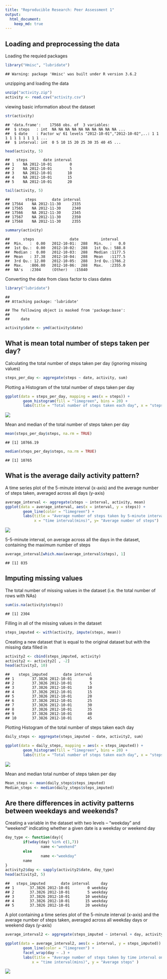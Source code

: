 ```yaml
---
title: "Reproducible Research: Peer Assessment 1"
output: 
  html_document:
    keep_md: true
---
```



## Loading and preprocessing the data
Loading the requied packages

```r
library("Hmisc", "lubridate")
```

```
## Warning: package 'Hmisc' was built under R version 3.6.2
```

unzipping and loading the data

```r
unzip("activity.zip")
activity <- read.csv("activity.csv")
```

viewing basic information about the dataset

```r
str(activity)
```

```
## 'data.frame':	17568 obs. of  3 variables:
##  $ steps   : int  NA NA NA NA NA NA NA NA NA NA ...
##  $ date    : Factor w/ 61 levels "2012-10-01","2012-10-02",..: 1 1 1 1 1 1 1 1 1 1 ...
##  $ interval: int  0 5 10 15 20 25 30 35 40 45 ...
```

```r
head(activity, 5)
```

```
##   steps       date interval
## 1    NA 2012-10-01        0
## 2    NA 2012-10-01        5
## 3    NA 2012-10-01       10
## 4    NA 2012-10-01       15
## 5    NA 2012-10-01       20
```

```r
tail(activity, 5)
```

```
##       steps       date interval
## 17564    NA 2012-11-30     2335
## 17565    NA 2012-11-30     2340
## 17566    NA 2012-11-30     2345
## 17567    NA 2012-11-30     2350
## 17568    NA 2012-11-30     2355
```

```r
summary(activity)
```

```
##      steps                date          interval     
##  Min.   :  0.00   2012-10-01:  288   Min.   :   0.0  
##  1st Qu.:  0.00   2012-10-02:  288   1st Qu.: 588.8  
##  Median :  0.00   2012-10-03:  288   Median :1177.5  
##  Mean   : 37.38   2012-10-04:  288   Mean   :1177.5  
##  3rd Qu.: 12.00   2012-10-05:  288   3rd Qu.:1766.2  
##  Max.   :806.00   2012-10-06:  288   Max.   :2355.0  
##  NA's   :2304     (Other)   :15840
```

Converting the date from class factor to class dates

```r
library("lubridate")
```

```
## 
## Attaching package: 'lubridate'
```

```
## The following object is masked from 'package:base':
## 
##     date
```

```r
activity$date <- ymd(activity$date)
```

## What is mean total number of steps taken per day?
Calculating the total number of steps taken per day (ignoring missing values)

```r
steps_per_day <- aggregate(steps ~ date, activity, sum)
```

Plotting a Histogram of the total number of steps taken per day

```r
ggplot(data = steps_per_day, mapping = aes(x = steps)) + 
        geom_histogram(fill = "limegreen", bins = 20) +
        labs(title = "Total number of steps taken each day", x = "steps per day", y = "Frequency")
```

![](PA1_template_files/figure-html/Hist-1.png)<!-- -->

Mean and median of the total number of steps taken per day

```r
mean(steps_per_day$steps, na.rm = TRUE)
```

```
## [1] 10766.19
```

```r
median(steps_per_day$steps, na.rm = TRUE)
```

```
## [1] 10765
```

## What is the average daily activity pattern?
A time series plot of the 5-minute interval (x-axis) and the average number of steps taken, averaged across all days (y-axis)

```r
average_interval <- aggregate(steps ~ interval, activity, mean)
ggplot(data = average_interval, aes(x = interval, y = steps)) + 
        geom_line(color = "limegreen") +
        labs(title = "Average number of steps taken by 5-minute interval", 
             x = "time interval(mins)", y= "Average number of steps")
```

![](PA1_template_files/figure-html/timeseries1-1.png)<!-- -->

5-5-minute interval, on average across all the days in the dataset, containing the maximum number of steps

```r
average_interval[which.max(average_interval$steps), 1]
```

```
## [1] 835
```

## Imputing missing values
The total number of missing values in the dataset (i.e. the total number of rows with NAs)

```r
sum(is.na(activity$steps))
```

```
## [1] 2304
```

Filling in all of the missing values in the dataset

```r
steps_imputed <- with(activity, impute(steps, mean))
```

Creating a new dataset that is equal to the original dataset but with the missing data filled in

```r
activity2 <- cbind(steps_imputed, activity)
activity2 <- activity2[ , -2]
head(activity2, 10)
```

```
##    steps_imputed       date interval
## 1        37.3826 2012-10-01        0
## 2        37.3826 2012-10-01        5
## 3        37.3826 2012-10-01       10
## 4        37.3826 2012-10-01       15
## 5        37.3826 2012-10-01       20
## 6        37.3826 2012-10-01       25
## 7        37.3826 2012-10-01       30
## 8        37.3826 2012-10-01       35
## 9        37.3826 2012-10-01       40
## 10       37.3826 2012-10-01       45
```

Plotting Histogram of the total number of steps taken each day 

```r
daily_steps <- aggregate(steps_imputed ~ date, activity2, sum)

ggplot(data = daily_steps, mapping = aes(x = steps_imputed)) + 
        geom_histogram(fill = "limegreen", bins = 20) +
        labs(title = "Total number of steps taken each day", x = "steps per day", y = "Frequency")
```

![](PA1_template_files/figure-html/Hist_imputed-1.png)<!-- -->

Mean and median total number of steps taken per day

```r
Mean_steps <- mean(daily_steps$steps_imputed)
Median_steps <- median(daily_steps$steps_imputed)
```

## Are there differences in activity patterns between weekdays and weekends?
Creating a variable in the dataset with two levels – “weekday” and “weekend” indicating whether a given date is a weekday or weekend day

```r
day_type <- function(day){
        if(wday(day) %in% c(1,7))
                name <-"weekend"
        else
                name <-"weekday"
        name
}
activity2$day <- sapply(activity2$date, day_type)
head(activity2, 5)
```

```
##   steps_imputed       date interval     day
## 1       37.3826 2012-10-01        0 weekday
## 2       37.3826 2012-10-01        5 weekday
## 3       37.3826 2012-10-01       10 weekday
## 4       37.3826 2012-10-01       15 weekday
## 5       37.3826 2012-10-01       20 weekday
```

A plot containing a time series plot of the 5-minute interval (x-axis) and the average number of steps taken, averaged across all weekday days or weekend days (y-axis)

```r
average_interval2 <- aggregate(steps_imputed ~ interval + day, activity2, mean)

ggplot(data = average_interval2, aes(x = interval, y = steps_imputed)) + 
        geom_line(color = "limegreen") + 
        facet_wrap(day ~ .) +
        labs(title = "Average number of steps taken by time interval on weekdays and weekends",
            x = "time interval(mins)", y = "Average steps" )
```

![](PA1_template_files/figure-html/timeseries2-1.png)<!-- -->

